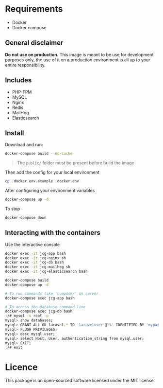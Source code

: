# Requirements

- Docker
- Docker compose

## General disclaimer

**Do not use on production.** This image is meant to be use for development purposes only, the use of it on a production environment is all up to your entire responsibility.

## Includes

- PHP-FPM
- MySQL
- Nginx
- Redis
- MailHog
- Elasticsearch

## Install

Download and run:

```bash
docker-compose build --no-cache
```

> The `public/` folder must be present before build the image

Then add the config for your local environment

```bash
cp .docker.env.example .docker.env
```

After configuring your environment variables

```bash
docker-compose up -d
```

To stop 

```bash
docker-compose down
```

## Interacting with the containers

Use the interactive console

```bash
docker exec -it jcg-app bash
docker exec -it jcg-nginx sh
docker exec -it jcg-db bash
docker exec -it jcg-mailhog sh
docker exec -it jcg-elasticsearch bash
```

```bash
docker-compose build
docker-compose up -d

# To run commands like 'composer' on server 
docker-compose exec jcg-app bash

# To access the database command line
docker-compose exec jcg-db bash
:/# mysql -u root -p
mysql> show databases;
mysql> GRANT ALL ON laravel.* TO 'laraveluser'@'%' IDENTIFIED BY 'mypassword';
mysql> FLUSH PRIVILEGES;
mysql> desc mysql.user;
mysql> select Host, User, authentication_string from mysql.user;
mysql> EXIT;
:/# exit

```

# Licence
This package is an open-sourced software licensed under the MIT license.

